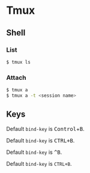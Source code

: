 # Tmux

## Shell

### List
```bash
$ tmux ls
```

### Attach
```bash
$ tmux a
$ tmux a -t <session name>
```

## Keys

Default `bind-key` is <kbd>Control</kbd>+<kbd>B</kbd>.

Default `bind-key` is <kbd>CTRL+B</kbd>.

Default `bind-key` is <kbd>^B</kbd>.

Default `bind-key` is `CTRL+B`.
